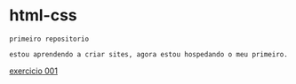 # html-css
    primeiro repositorio

    estou aprendendo a criar sites, agora estou hospedando o meu primeiro.

<a href="matheusgpereira.github.io/html-css/exercicios/ex001">exercicio 001 </a>
